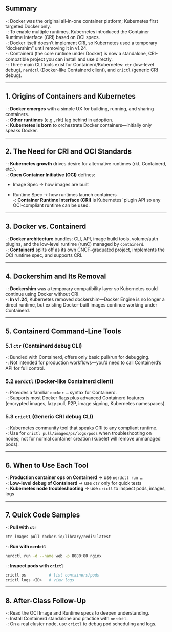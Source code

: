 ## Summary

-: Docker was the original all-in-one container platform; Kubernetes first targeted Docker only.  
-: To enable multiple runtimes, Kubernetes introduced the Container Runtime Interface (CRI) based on OCI specs.  
-: Docker itself doesn’t implement CRI, so Kubernetes used a temporary “dockershim” until removing it in v1.24.  
-: Containerd (the core runtime under Docker) is now a standalone, CRI-compatible project you can install and use directly.  
-: Three main CLI tools exist for Containerd/Kubernetes: `ctr` (low-level debug), `nerdctl` (Docker-like Containerd client), and `crictl` (generic CRI debug).

---

## 1. Origins of Containers and Kubernetes

-: **Docker emerges** with a simple UX for building, running, and sharing containers.  
-: **Other runtimes** (e.g., rkt) lag behind in adoption.  
-: **Kubernetes is born** to orchestrate Docker containers—initially only speaks Docker.

---

## 2. The Need for CRI and OCI Standards

-: **Kubernetes growth** drives desire for alternative runtimes (rkt, Containerd, etc.).  
-: **Open Container Initiative (OCI)** defines:

- Image Spec → how images are built
    
- Runtime Spec → how runtimes launch containers  
    -: **Container Runtime Interface (CRI)** is Kubernetes’ plugin API so any OCI-compliant runtime can be used.

---

## 3. Docker vs. Containerd

-: **Docker architecture** bundles: CLI, API, image build tools, volume/auth plugins, and the low-level runtime (runC) managed by `containerd`.  
-: **Containerd** splits off as its own CNCF-graduated project, implements the OCI runtime spec, and supports CRI.

---

## 4. Dockershim and Its Removal

-: **Dockershim** was a temporary compatibility layer so Kubernetes could continue using Docker without CRI.  
-: **In v1.24**, Kubernetes removed dockershim—Docker Engine is no longer a direct runtime, but existing Docker-built images continue working under Containerd.

---

## 5. Containerd Command-Line Tools

### 5.1 `ctr` (Containerd debug CLI)

-: Bundled with Containerd, offers only basic pull/run for debugging.  
-: Not intended for production workflows—you’d need to call Containerd’s API for full control.

### 5.2 `nerdctl` (Docker-like Containerd client)

-: Provides a familiar `docker …` syntax for Containerd.  
-: Supports most Docker flags plus advanced Containerd features (encrypted images, lazy pull, P2P, image signing, Kubernetes namespaces).

### 5.3 `crictl` (Generic CRI debug CLI)

-: Kubernetes community tool that speaks CRI to any compliant runtime.  
-: Use for `crictl pull/images/ps/logs/pods` when troubleshooting on nodes; not for normal container creation (kubelet will remove unmanaged pods).

---

## 6. When to Use Each Tool

-: **Production container ops on Containerd** → use `nerdctl run …`  
-: **Low-level debug of Containerd** → use `ctr` only for quick tests  
-: **Kubernetes node troubleshooting** → use `crictl` to inspect pods, images, logs

---

## 7. Quick Code Samples

-: **Pull with `ctr`**

```bash
ctr images pull docker.io/library/redis:latest
```

-: **Run with `nerdctl`**

```bash
nerdctl run -d --name web -p 8080:80 nginx
```

-: **Inspect pods with `crictl`**

```bash
crictl ps          # list containers/pods
crictl logs <ID>   # view logs
```

---

## 8. After-Class Follow-Up

-: Read the OCI Image and Runtime specs to deepen understanding.  
-: Install Containerd standalone and practice with `nerdctl`.  
-: On a real cluster node, use `crictl` to debug pod scheduling and logs.